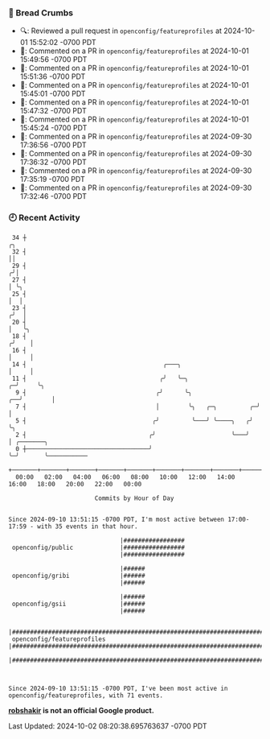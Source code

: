 ### 🍞 Bread Crumbs

 * 🔍: Reviewed a pull request in  `openconfig/featureprofiles` at 2024-10-01 15:52:02 -0700 PDT
 * 💬: Commented on a PR in  `openconfig/featureprofiles` at 2024-10-01 15:49:56 -0700 PDT
 * 💬: Commented on a PR in  `openconfig/featureprofiles` at 2024-10-01 15:51:36 -0700 PDT
 * 💬: Commented on a PR in  `openconfig/featureprofiles` at 2024-10-01 15:45:01 -0700 PDT
 * 💬: Commented on a PR in  `openconfig/featureprofiles` at 2024-10-01 15:47:32 -0700 PDT
 * 💬: Commented on a PR in  `openconfig/featureprofiles` at 2024-10-01 15:45:24 -0700 PDT
 * 💬: Commented on a PR in  `openconfig/featureprofiles` at 2024-09-30 17:36:56 -0700 PDT
 * 💬: Commented on a PR in  `openconfig/featureprofiles` at 2024-09-30 17:36:32 -0700 PDT
 * 💬: Commented on a PR in  `openconfig/featureprofiles` at 2024-09-30 17:35:19 -0700 PDT
 * 💬: Commented on a PR in  `openconfig/featureprofiles` at 2024-09-30 17:32:46 -0700 PDT

### 🕘 Recent Activity
```
 34 ┼                                                                        ╭╮
 32 ┤                                                                        ││
 29 ┤                                                                       ╭╯│
 27 ┤                                                                       │ ╰╮
 25 ┤                                                                       │  │
 23 ┤                                                                      ╭╯  │
 20 ┤                                                                      │   ╰╮
 18 ┤                                                                     ╭╯    │
 16 ┤                                                                     │     │
 14 ┤                                      ╭───╮                          │     │
 11 ┤                                     ╭╯   ╰─╮                      ╭─╯     ╰╮
  9 ┤                                    ╭╯      ╰╮                  ╭──╯        │
  7 ┤                                    │        ╰╮   ╭─╮         ╭─╯           │
  5 ┤                                   ╭╯         ╰───╯ ╰────╮   ╭╯             ╰╮
  2 ┤                                  ╭╯                     ╰───╯               │ ╭───────╮
  0 ┼──────────────────────────────────╯                                          ╰─╯       ╰───────────
    +───────+───────+───────+───────+───────+───────+───────+───────+───────+───────+───────+───────+────
  00:00   02:00   04:00   06:00   08:00   10:00   12:00   14:00   16:00   18:00   20:00   22:00   00:00   

						Commits by Hour of Day


Since 2024-09-10 13:51:15 -0700 PDT, I'm most active between 17:00-17:59 - with 35 events in that hour.

```



```
                               |#################
 openconfig/public             |#################
                               |#################

                               |######
 openconfig/gribi              |######
                               |######

                               |######
 openconfig/gsii               |######
                               |######

                               |#######################################################################
 openconfig/featureprofiles    |#######################################################################
                               |#######################################################################



Since 2024-09-10 13:51:15 -0700 PDT, I've been most active in openconfig/featureprofiles, with 71 events.

```
**[robshakir](mailto:robjs@google.com) is not an official Google product.**  


Last Updated: 2024-10-02 08:20:38.695763637 -0700 PDT
